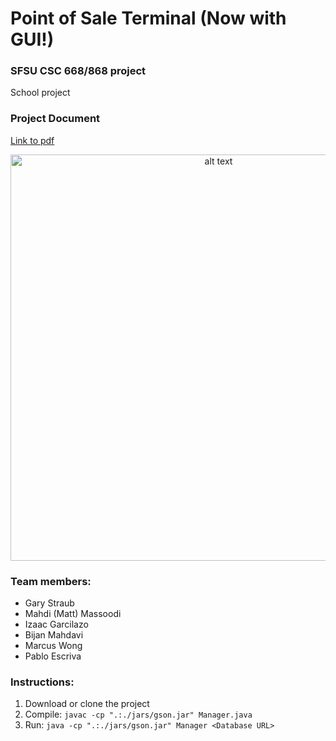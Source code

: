 # Point of Sale Terminal (Now with GUI!)
### SFSU CSC 668/868 project

School project

### Project Document
[Link to pdf](https://github.com/GandalfGrey123/java-post-terminal/blob/master/docs/CSC%20668%20HW2%20POST%20GUI.pdf)


<p align="center">
<img src="https://github.com/pabloegpf1/Point-of-Sale-Terminal/blob/master/docs/UI.png?raw" alt="alt text" width="650">
<p>
  
### Team members:
* Gary Straub
* Mahdi (Matt) Massoodi
* Izaac Garcilazo
* Bijan Mahdavi
* Marcus Wong
* Pablo Escriva


### Instructions:
1. Download or clone the project
2. Compile: `javac -cp ".:./jars/gson.jar" Manager.java`
3. Run: `java -cp ".:./jars/gson.jar" Manager <Database URL>`
